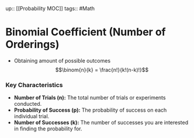 up:: [[Probability MOC]]
tags:: #Math
# Binomial Coefficient (Number of Orderings)
- Obtaining amount of possible outcomes
$$\binom{n}{k} = \frac{n!}{k!(n-k)!}$$
### Key Characteristics
- **Number of Trials (n):** The total number of trials or experiments conducted.
- **Probability of Success (p):** The probability of success on each individual trial.
- **Number of Successes (k):** The number of successes you are interested in finding the probability for.